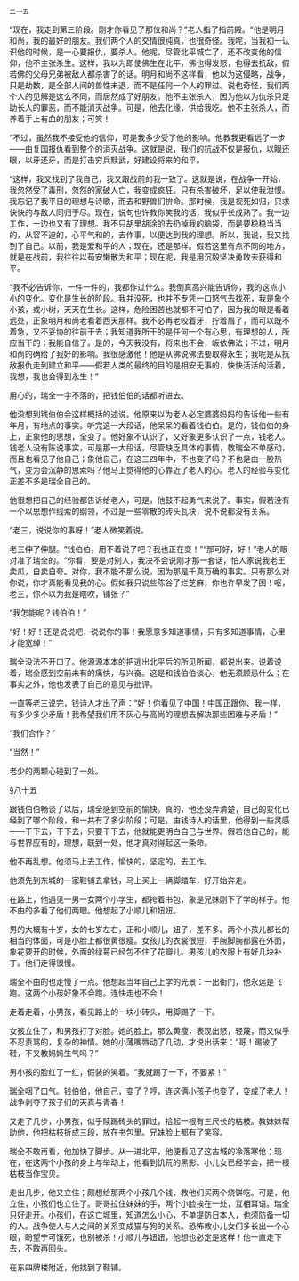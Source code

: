     二一五 

   “现在，我走到第三阶段。刚才你看见了那位和尚？”老人指了指前殿。“他是明月和尚，我的最好的朋友。我们两个人的交情很纯真，也很奇怪。我呢，当我初一认识他的时候，是一心要报仇，要杀人。他呢，尽管北平城亡了，还不改变他的信仰，他不主张杀生。这样，我以为即使佛生在北平，佛也得发怒，也得去抗敌，假若佛的父母兄弟被敌人都杀害了的话。明月和尚不这样看，他以为这侵略，战争，只是劫数，是全部人间的兽性未退，而不是任何一个人的罪过。说也奇怪，我们两个人的见解是这么不同，而居然成了好朋友。他不主张杀人，因为他以为仇杀只足助长人的罪恶，而不能消灭战争。可是，他去化缘，供给我吃。他不主张杀人，而养着手上有血的朋友；可笑！

   “不过，虽然我不接受他的信仰，可是我多少受了他的影响。他教我更看远了一步——由复国报仇看到整个的消灭战争。这就是说，我们的抗战不仅是报仇，以眼还眼，以牙还牙，而是打击穷兵黩武，好建设将来的和平。

   “这样，我又找到了我自己，我又跟战前的我一致了。这就是说，在战争一开始，我忽然受了毒刑，忽然的家破人亡，我变成疯狂。只有杀害破坏，足以使我泄恨。我忘记了我平日的理想与诗歌，而去和野兽们拚命。那时候，我是视死如归，只求快快的与敌人同归于尽。现在，说句也许教你笑我的话，我似乎长成熟了。我一边工作，一边也又有了理想。我不只胡里胡涂的去扔掉我的脑袋，而是要稳稳当当的，从容不迫的，心平气和的，去作事，以便达到我的理想。所以，我说，我又找到了自己。以前，我是爱和平的人；现在，还是那样。假若这里有点不同的地方，就是在战前，我往往以苟安懒散为和平；现在呢，我是用沉毅坚决勇敢去获得和平。

   “我不必告诉你，一件一件的，我都作过什么。我倒真高兴能告诉你，我的这点小小的变化。变化是生长的阶段。我并没死，也并不专凭一口怒气去找死，我是象个小孩，或小树，天天在生长。这样，危险困苦也就都不可怕了，因为我的眼是看着远处，正象明月和尚老看着西天那样。我不必再老咬着牙，拧着眉了，而可以既不着急，又不妥协的往前干去；我知道我所干的是任何一个有心思，有理想的人，所应当干的；我能自信了。是的，今天我没有，将来也不会，皈依佛法；不过，明月和尚的确给了我好的影响。我很感激他！他是从佛说佛法要取得永生；我呢是从抗敌报仇走到建立和平——假若人类的最终的目的是相安无事的，快快活活的活着，我想，我也会得到永生！”

   用心的，瑞全一字不落的，把钱伯伯的话都听进去。

   他没想到钱伯伯会这样概括的述说。他原来以为老人必定婆婆妈妈的告诉他一些有年月，有地点的事实。听完这一大段话，他呆呆的看着钱伯伯。是的，钱伯伯的身上，正象他的思想，全变了。他好象不认识了，又好象更多认识了一点，钱老人。钱老人没有陈说事实，可是那一大段话，尽管缺乏具体的事情，教瑞全不单感动，而且也看见了他自己；象他自己，在这三四年中，不也变了吗？不也是由一股热气，变为会沉静的思索吗？他马上觉得他的心靠近了老人的心。老人的经验与变化正差不多是瑞全自己的。

   他很想把自己的经验都告诉给老人，可是，他鼓不起勇气来说了。事实，假若没有一个以思想作线索的纲领，不过是一些零散的砖头瓦块，说不说都没有关系。

   “老三，说说你的事呀！”老人微笑着说。

   老三伸了伸腿。“钱伯伯，用不着说了吧？我也正在变！”“那可好，好！”老人的眼对准了瑞全的。“你看，要是对别人，我决不会说刚才那一套话，怕人家说我老王卖瓜，自卖自夸。对你，我不能不那么说，因为那是千真万确的事实。只有那么对你说，你才真能看见我的心。假如我只说些陈谷子烂芝麻，你也许早发了困！呕，老三，你不以为我是瞎吹，铺张？”

   “我怎能呢？钱伯伯！”

   “好！好！还是说说吧，说说你的事！我愿意多知道事情，只有多知道事情，心里才能宽绰！”

   瑞全没法不开口了。他源源本本的把逃出北平后的所见所闻，都说出来。说着说着，瑞全感到空前未有的痛快，与兴奋。这是和钱伯伯谈心，他无须顾忌什么；在事实之外，他也发表了自己的意见与批评。

   一直等老三说完，钱诗人才出了声：“好！你看见了中国！中国正跟你、我一样，有多少多少矛盾！我希望我们用不灰心与高尚的理想去解决那些困难与矛盾！”

   “我们合作？”

   “当然！”

   老少的两颗心碰到了一处。

   §八十五

   跟钱伯伯畅谈了以后，瑞全感到空前的愉快。真的，他还没弄清楚，自己的变化已经到了哪个阶段，和一共有了多少阶段；可是，由钱诗人的话里，他得到一些灵感——干下去，干下去，只要干下去，他就能更明白自己与世界。假若他自己的，能与世界应有的，理想，联到一处，他才真对得起这一条命。

   他不再乱想。他须马上去工作，愉快的，坚定的，去工作。

   他须先到东城的一家鞋铺去拿钱，马上买上一辆脚踏车，好开始奔走。

   在路上，他遇见一男一女两个小学生，都挎着书包，象是兄妹刚下了学的样子。他不由的多看了他们两眼。他想起了小顺儿和妞妞。

   男的大概有十岁，女的七岁左右，正和小顺儿，妞子，差不多。两个小孩儿都长的相当的体面，可是小脸上都很黄很瘦。女孩儿的衣裳很短，手腕脚腕都露在外面，象花要开的时候，外面的绿萼已经包不住了花瓣儿。男孩儿的衣服上有好几块补丁。他们走得很慢。

   瑞全不由的也走慢了一点。他想起当年自己上学的光景：一出街门，他永远是飞跑。这两个小孩好象不会跑。连快走也不会！

   走着走着，小男孩，看见路上的一块小砖头，用脚踢了一下。

   女孩立住了，和男孩打了对脸。她的脸上，那么黄瘦，表现出怒，轻蔑，而又似乎不忍责骂的，复杂的神情。她的小薄嘴唇动了几动，才说出话来：“哥！踢破了鞋，不又教妈妈生气吗？”

   男小孩的脸红了一红，假装的笑着。“我就踢了一下，不要紧！”

   瑞全咽了口气。钱伯伯，他自己，变了？哼，连这俩小孩子也变了，变成了老人！战争剥夺了孩子们的天真与青春！

   又走了几步，小男孩，似乎赎踢砖头的罪过，拾起一根有三尺长的枯枝。教妹妹帮助他，他把枯枝折成三段，放在书包里。兄妹脸上都有了笑容。

   瑞全不敢再看，他加快了脚步。从一进北平，他便看见了这古城的冷落寒伧；现在，在这两个小孩的身上与举动上，他看到饥荒的黑影。小儿女已经学会，把一根枯枝当作宝贝。

   走出几步，他又立住；颇想给那两个小孩几个钱，教他们买两个烧饼吃。可是，他立住，小孩们也立住了。哥哥拉住妹妹的手，两个小脸挨在一处，互相耳语。瑞全只好走开。小孩们，在这亡城里，知道怎么小心，不单提防日本人，也须防备一切的人。战争使人与人之间的关系变成猫与狗的关系。恐怖教小儿女们多长出一个心眼，盼望宁可饿死，也别被杀！小顺儿与妞妞，他想也必定是这样！他一直走下去，不敢再回头。

   在东四牌楼附近，他找到了鞋铺。

